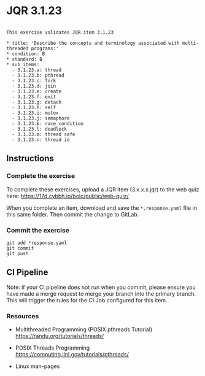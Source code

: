 # JQR 3.1.23

```

This exercise validates JQR item 3.1.23

* title: 'Describe the concepts and terminology associated with multi-threaded programs:'
* condition: B
* standard: B
* sub_items:
  - 3.1.23.a: thread
  - 3.1.23.b: pthread
  - 3.1.23.c: fork
  - 3.1.23.d: join
  - 3.1.23.e: create
  - 3.1.23.f: exit
  - 3.1.23.g: detach
  - 3.1.23.h: self
  - 3.1.23.i: mutex
  - 3.1.23.j: semaphore
  - 3.1.23.k: race condition
  - 3.1.23.l: deadlock
  - 3.1.23.m: thread safe
  - 3.1.23.n: thread id

```

## Instructions

### Complete the exercise

To complete these exercises, upload a JQR item (3.x.x.x.jqr) to the web quiz here: https://17d.cybbh.io/bolc/public/web-quiz/

When you complete an item, download and save the `*.response.yaml` file in this same folder. Then commit the change to GitLab.

### Commit the exercise

```
git add *response.yaml
git commit
git push
```

## CI Pipeline

Note: if your CI pipeline does not run when you commit, please ensure you have made a merge request to merge
your branch into the primary branch. This will trigger the rules for the CI Job configured for this item.



### Resources

- Multithreaded Programming (POSIX pthreads Tutorial)
https://randu.org/tutorials/threads/

- POSIX Threads Programming
https://computing.llnl.gov/tutorials/pthreads/

- Linux man-pages
